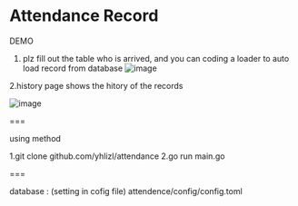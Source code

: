 # Attendance Record

DEMO

1. plz fill out the table who is arrived, and you can coding a loader to auto load record from database 
![image](https://user-images.githubusercontent.com/60890077/131870358-8df59b7f-ee44-46a0-844e-f42b59c57a90.png)

2.history page shows the hitory of the records

![image](https://user-images.githubusercontent.com/60890077/131870541-e2fab099-bd91-429c-b1ee-c89273ff162d.png)


===

using method 

1.git clone github.com/yhlizl/attendance
2.go run main.go

===

database : (setting in cofig file)
attendence/config/config.toml

